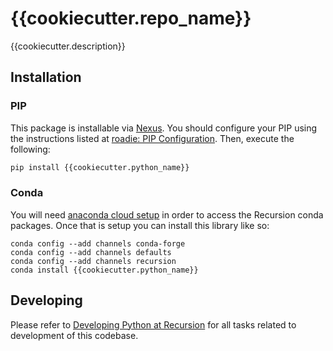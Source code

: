 # {{cookiecutter.repo_name}}

{{cookiecutter.description}}

## Installation

### PIP

This package is installable via [Nexus](nexus.rxrx.io). You should configure your PIP using the instructions listed at
[roadie: PIP Configuration](https://github.com/recursionpharma/roadie#pip-configuration). Then, execute the following:

```bash
pip install {{cookiecutter.python_name}}
```

### Conda

You will need [anaconda cloud setup](https://github.com/recursionpharma/drug-discovery/wiki/Anaconda-Setup#setup-anaconda-cloud-locally)
in order to access the Recursion conda packages. Once that is setup you can install this library like so:

```
conda config --add channels conda-forge
conda config --add channels defaults
conda config --add channels recursion
conda install {{cookiecutter.python_name}}
```

## Developing

Please refer to [Developing Python at Recursion](https://github.com/recursionpharma/roadie/blob/trunk/Developing.md)
for all tasks related to development of this codebase.
